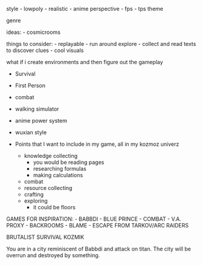 style
	- lowpoly
	- realistic
	- anime
perspective
	- fps
	- tps
theme

genre




ideas:
	- cosmicrooms




things to consider:
	- replayable
	- run around explore 
	- collect and read texts to discover clues
	- cool visuals

what if i create environments and then figure out the gameplay
- Survival
- First Person
- combat
- walking simulator
- anime power system
- wuxian style

- Points that I want to include in my game, all in my kozmoz univerz
	- knowledge collecting
		- you would be reading pages
		- researching formulas
		- making calculations
	- combat
	- resource collecting
	- crafting
	- exploring
		- it could be floors

GAMES FOR INSPIRATION:
	- BABBDI
	- BLUE PRINCE
	- COMBAT
	- V.A. PROXY
	- BACKROOMS
	- BLAME
	- ESCAPE FROM TARKOV/ARC RAIDERS


BRUTALIST SURVIVAL KOZMIK

You are in a city reminiscent of Babbdi and attack on titan. The city will be overrun and destroyed by something.